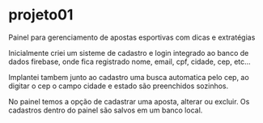 # projeto01
Painel para gerenciamento de apostas esportivas com dicas e extratégias

Inicialmente criei um sisteme de cadastro e login integrado ao banco de dados firebase, 
onde fica registrado nome, email, cpf, cidade, cep, etc...

Implantei tambem junto ao cadastro uma busca automatica pelo cep, ao digitar o cep o campo cidade e estado são preenchidos sozinhos.

No painel temos a opção de cadastrar uma aposta, alterar ou excluir. Os cadastros dentro do painel são salvos em um banco local.
